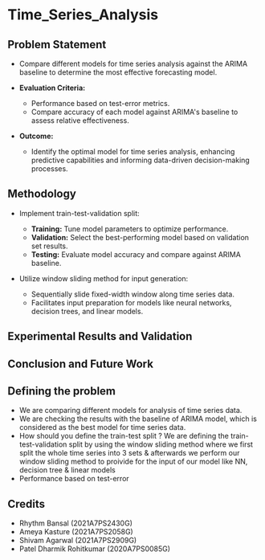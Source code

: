 # Time_Series_Analysis

## Problem Statement
- Compare different models for time series analysis against the ARIMA baseline to determine the most effective forecasting model.
  


- **Evaluation Criteria:** 
  - Performance based on test-error metrics.
  - Compare accuracy of each model against ARIMA's baseline to assess relative effectiveness.
  
- **Outcome:** 
  - Identify the optimal model for time series analysis, enhancing predictive capabilities and informing data-driven decision-making processes.

## Methodology
- Implement train-test-validation split:
    - **Training:** Tune model parameters to optimize performance.
    - **Validation:** Select the best-performing model based on validation set results.
    - **Testing:** Evaluate model accuracy and compare against ARIMA baseline.
  
- Utilize window sliding method for input generation:
    - Sequentially slide fixed-width window along time series data.
    - Facilitates input preparation for models like neural networks, decision trees, and linear models.


## Experimental Results and Validation
 

## Conclusion and Future Work

## Defining the problem
- We are comparing different models for analysis of time series data.
- We are checking the results with the baseline of ARIMA model, which is considered as the best model for time series data.
- How should you define the train-test split ? We are defining the train-test-validation split by using the window sliding method where we first split the whole time series into 3 sets & afterwards we perform our window sliding method to proivide for the input of our model like NN, decision tree & linear models
- Performance based on test-error

## Credits
- Rhythm Bansal (2021A7PS2430G)
- Ameya Kasture (2021A7PS2058G)
- Shivam Agarwal (2021A7PS2909G)
- Patel Dharmik Rohitkumar (2020A7PS0085G)